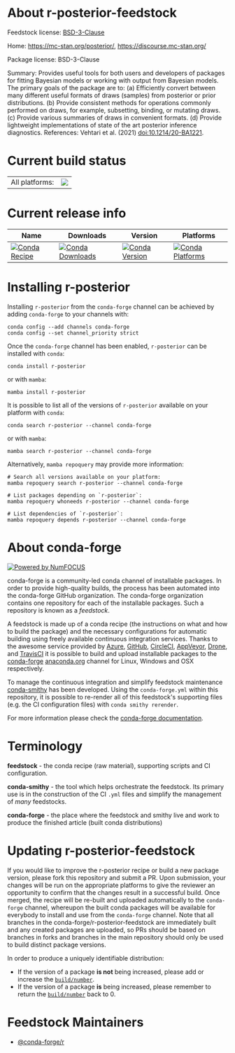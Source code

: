 About r-posterior-feedstock
===========================

Feedstock license: [BSD-3-Clause](https://github.com/conda-forge/r-posterior-feedstock/blob/main/LICENSE.txt)

Home: https://mc-stan.org/posterior/, https://discourse.mc-stan.org/

Package license: BSD-3-Clause

Summary: Provides useful tools for both users and developers of packages for fitting Bayesian models or working with output from Bayesian models. The primary goals of the package are to: (a) Efficiently convert between many different useful formats of draws (samples) from posterior or prior distributions. (b) Provide consistent methods for operations commonly performed on draws, for example, subsetting, binding, or mutating draws. (c) Provide various summaries of draws in convenient formats. (d) Provide lightweight implementations of state of the art posterior inference diagnostics. References: Vehtari et al. (2021) <doi:10.1214/20-BA1221>.

Current build status
====================


<table><tr><td>All platforms:</td>
    <td>
      <a href="https://dev.azure.com/conda-forge/feedstock-builds/_build/latest?definitionId=13696&branchName=main">
        <img src="https://dev.azure.com/conda-forge/feedstock-builds/_apis/build/status/r-posterior-feedstock?branchName=main">
      </a>
    </td>
  </tr>
</table>

Current release info
====================

| Name | Downloads | Version | Platforms |
| --- | --- | --- | --- |
| [![Conda Recipe](https://img.shields.io/badge/recipe-r--posterior-green.svg)](https://anaconda.org/conda-forge/r-posterior) | [![Conda Downloads](https://img.shields.io/conda/dn/conda-forge/r-posterior.svg)](https://anaconda.org/conda-forge/r-posterior) | [![Conda Version](https://img.shields.io/conda/vn/conda-forge/r-posterior.svg)](https://anaconda.org/conda-forge/r-posterior) | [![Conda Platforms](https://img.shields.io/conda/pn/conda-forge/r-posterior.svg)](https://anaconda.org/conda-forge/r-posterior) |

Installing r-posterior
======================

Installing `r-posterior` from the `conda-forge` channel can be achieved by adding `conda-forge` to your channels with:

```
conda config --add channels conda-forge
conda config --set channel_priority strict
```

Once the `conda-forge` channel has been enabled, `r-posterior` can be installed with `conda`:

```
conda install r-posterior
```

or with `mamba`:

```
mamba install r-posterior
```

It is possible to list all of the versions of `r-posterior` available on your platform with `conda`:

```
conda search r-posterior --channel conda-forge
```

or with `mamba`:

```
mamba search r-posterior --channel conda-forge
```

Alternatively, `mamba repoquery` may provide more information:

```
# Search all versions available on your platform:
mamba repoquery search r-posterior --channel conda-forge

# List packages depending on `r-posterior`:
mamba repoquery whoneeds r-posterior --channel conda-forge

# List dependencies of `r-posterior`:
mamba repoquery depends r-posterior --channel conda-forge
```


About conda-forge
=================

[![Powered by
NumFOCUS](https://img.shields.io/badge/powered%20by-NumFOCUS-orange.svg?style=flat&colorA=E1523D&colorB=007D8A)](https://numfocus.org)

conda-forge is a community-led conda channel of installable packages.
In order to provide high-quality builds, the process has been automated into the
conda-forge GitHub organization. The conda-forge organization contains one repository
for each of the installable packages. Such a repository is known as a *feedstock*.

A feedstock is made up of a conda recipe (the instructions on what and how to build
the package) and the necessary configurations for automatic building using freely
available continuous integration services. Thanks to the awesome service provided by
[Azure](https://azure.microsoft.com/en-us/services/devops/), [GitHub](https://github.com/),
[CircleCI](https://circleci.com/), [AppVeyor](https://www.appveyor.com/),
[Drone](https://cloud.drone.io/welcome), and [TravisCI](https://travis-ci.com/)
it is possible to build and upload installable packages to the
[conda-forge](https://anaconda.org/conda-forge) [anaconda.org](https://anaconda.org/)
channel for Linux, Windows and OSX respectively.

To manage the continuous integration and simplify feedstock maintenance
[conda-smithy](https://github.com/conda-forge/conda-smithy) has been developed.
Using the ``conda-forge.yml`` within this repository, it is possible to re-render all of
this feedstock's supporting files (e.g. the CI configuration files) with ``conda smithy rerender``.

For more information please check the [conda-forge documentation](https://conda-forge.org/docs/).

Terminology
===========

**feedstock** - the conda recipe (raw material), supporting scripts and CI configuration.

**conda-smithy** - the tool which helps orchestrate the feedstock.
                   Its primary use is in the construction of the CI ``.yml`` files
                   and simplify the management of *many* feedstocks.

**conda-forge** - the place where the feedstock and smithy live and work to
                  produce the finished article (built conda distributions)


Updating r-posterior-feedstock
==============================

If you would like to improve the r-posterior recipe or build a new
package version, please fork this repository and submit a PR. Upon submission,
your changes will be run on the appropriate platforms to give the reviewer an
opportunity to confirm that the changes result in a successful build. Once
merged, the recipe will be re-built and uploaded automatically to the
`conda-forge` channel, whereupon the built conda packages will be available for
everybody to install and use from the `conda-forge` channel.
Note that all branches in the conda-forge/r-posterior-feedstock are
immediately built and any created packages are uploaded, so PRs should be based
on branches in forks and branches in the main repository should only be used to
build distinct package versions.

In order to produce a uniquely identifiable distribution:
 * If the version of a package **is not** being increased, please add or increase
   the [``build/number``](https://docs.conda.io/projects/conda-build/en/latest/resources/define-metadata.html#build-number-and-string).
 * If the version of a package **is** being increased, please remember to return
   the [``build/number``](https://docs.conda.io/projects/conda-build/en/latest/resources/define-metadata.html#build-number-and-string)
   back to 0.

Feedstock Maintainers
=====================

* [@conda-forge/r](https://github.com/orgs/conda-forge/teams/r/)

